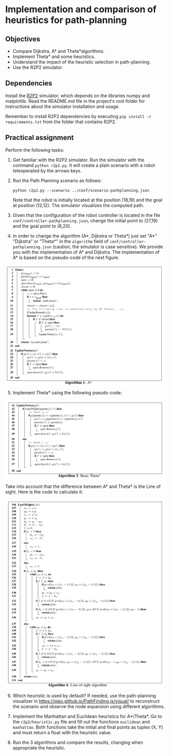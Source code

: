# Implementation and comparison of heuristics for path-planning


## Objectives

* Compare Dijkstra, A* and Theta*algorithms.
* Implement Theta* and some heuristics.
* Understand the impact of the heuristic selection in path-planning.
* Use the R2P2 simulator.

## Dependencies

Install the [R2P2](https://github.com/ISG-UAH/R2P2) simulator, which depends on the libraries numpy and matplotlib. Read the README.md file in the project's root folder for instructions about the simulator installation and usage.

Remember to install R2P2 dependencies by executing ```pip install -r requirements.txt``` from the folder that contains R2P2.

## Practical assignment

Perform the following tasks:

1. Get familiar with the R2P2 simulator. Run the simulator with the command `python r2p2.py`. It will create a plain scenario with a robot teleoperated by the arrows keys.

2. Run the Path Planning scenario as follows:

   ```
   python r2p2.py --scenario ../conf/scenario-pathplanning.json
   ```

   Note that the robot is initially located at the position (18,19) and the goal at position (12,12). The simulator visualizes the computed path. 
   
3. Given that the configuration of the robot controller is located in the file ```conf/controller-pathplanning.json```, change the initial point to  (27,19) and the goal point to (8,20).

4. In order to change the algorithm (A*, Dijkstra or Theta*) just set "A*"  "Dijkstra" or "Theta*" in the ```algorithm``` field of ```conf/controller-pathplanning.json``` (caution, the simulator is case sensitive). We provide you with the implementation of A* and Dijkstra. The implementation of A* is based on the  pseudo-code of the next figure:

<img align="center" src="A*.png" width="600">

5. Implement Theta* using the following pseudo-code:

<img align="center" src="Theta*.png" width="600">

Take into account that the difference between A* and Theta* is the Line of sight. Here is the code to calculate it:

<img align="center" src="Lineofsight.png" width="600">

6. Which heuristic is used by default? If needed, use the path-planning visualizer in https://qiao.github.io/PathFinding.js/visual/ to reconstruct the scenario and observe the node expansion using different algorithms.

7. Implement the Manhattan and Euclidean heuristics for A*/Theta*. Go to the ```r2p2/heuristic.py``` file and fill out the functions ```euclidean``` and ```manhattan```. Both functions take the initial and final points as tuples (X, Y) and must return a float with the heuristic value.

8. Run the 3 algorithms and compare the results, changing when appropriate the heuristic.
